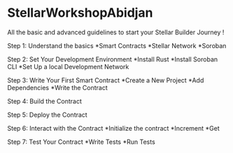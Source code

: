 # StellarWorkshopAbidjan

All the basic and advanced guidelines to start your Stellar Builder Journey !

Step 1: Understand the basics
        *Smart Contracts
        *Stellar Network
        *Soroban
        
Step 2: Set Your Development Environment
        *Install Rust
        *Install Soroban CLI
        *Set Up a local Development Network
        
Step 3: Write Your First Smart Contract
        *Create a New Project
        *Add Dependencies
        *Write the Contract
        
Step 4: Build the Contract
        
Step 5: Deploy the Contract

Step 6: Interact with the Contract
        *Initialize the contract
        *Increment
        *Get
        
Step 7: Test Your Contract
        *Write Tests
        *Run Tests
